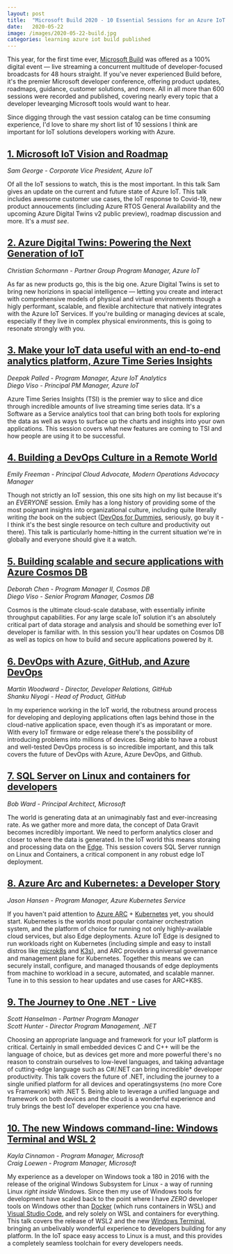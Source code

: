 ```yaml
---
layout: post
title:  "Microsoft Build 2020 - 10 Essential Sessions for an Azure IoT Developer"
date:   2020-05-22
image: /images/2020-05-22-build.jpg
categories: learning azure iot build published
---
```


This year, for the first time ever, [Microsoft Build](https://mybuild.microsoft.com/) was offered as a 100% digital event —  live streaming a concurrent multitude of developer-focused broadcasts for 48 hours straight.  If you've never experienced Build before, it's the premier Microsoft developer conference, offering product updates, roadmaps, guidance, customer solutions, and more.  All in all more than 600 sessions were recorded and published, covering nearly every topic that a developer levearging Microsoft tools would want to hear.

Since digging through the vast session catalog can be time consuming experience, I'd love to share my short list of 10 sessions I think are important for IoT solutions developers working with Azure.

## [1. Microsoft IoT Vision and Roadmap](https://mybuild.microsoft.com/sessions/64bae920-be29-4f08-8c95-f46893519695)

*Sam George - Corporate Vice President, Azure IoT*

Of all the IoT sessions to watch, this is the most important. In this talk Sam gives an update on the current and future state of Azure IoT.  This talk includes awesome customer use cases, the IoT response to Covid-19, new product annoucements (including Azure RTOS General Availability and the upcoming Azure Digital Twins v2 public preview), roadmap discussion and more.  It's a _must see_.


## [2. Azure Digital Twins: Powering the Next Generation of IoT](https://mybuild.microsoft.com/sessions/236599ae-ebe0-4b34-bfd9-4a3558e72bc6)

*Christian Schormann - Partner Group Program Manager, Azure IoT*

As far as new products go, this is the big one.  Azure Digital Twins is set to bring new horizions in spacial intelligence — letting you create and interact with comprehensive models of physical and virtual environments though a higly performant, scalable, and flexible architecture that natively integrates with the Azure IoT Services.  If you're building or managing devices at scale, especially if they live in complex physical environments, this is going to resonate strongly with you.

## [3. Make your IoT data useful with an end-to-end analytics platform, Azure Time Series Insights](https://mybuild.microsoft.com/sessions/1ef69f98-aedb-4644-aa1e-c2f6239c73e5)

*Deepak Palled - Program Manager, Azure IoT Analytics* <br />
*Diego Viso - Principal PM Manager, Azure IoT*

Azure Time Series Insights (TSI) is the premier way to slice and dice through incredible amounts of live streaming time series data.  It's a Software as a Service analytics tool that can bring both tools for exploring the data as well as ways to surface up the charts and insights into your own applications.  This session covers what new features are coming to TSI and how people are using it to be successful.

## [4. Building a DevOps Culture in a Remote World](https://mybuild.microsoft.com/sessions/540c76f7-0f1b-4df5-b253-b9820fb18bf5)

*Emily Freeman - Principal Cloud Advocate, Modern Operations Advocacy Manager*

Though not strictly an IoT session, this one sits high on my list because it's an *EVERYONE* session.  Emily has a long history of providing some of the most poignant insights into organizational culture, including quite literally writing *the* book on the subject ([DevOps for Dummies](https://www.amazon.com/DevOps-Dummies-Computer-Tech/dp/1119552222), seriously, go buy it - I think it's the best single resource on tech culture and productivity out there).  This talk is particularly home-hitting in the current situation we're in globally and everyone should give it a watch.

## [5. Building scalable and secure applications with Azure Cosmos DB](https://mybuild.microsoft.com/sessions/9c8fa83f-5c1b-4f61-a6fd-5362656eec84)

*Deborah Chen - Program Manager II, Cosmos DB* <br />
*Diego Viso - Senior Program Manager, Cosmos DB*

 Cosmos is the ultimate cloud-scale database, with essentially infinite throughput capabilities.  For any large scale IoT solution it's an absolutely critical part of data storage and analysis and should be something ever IoT developer is familiar with.  In this session you'll hear updates on Cosmos DB as well as topics on how to build and secure applications powered by it.


## [6. DevOps with Azure, GitHub, and Azure DevOps](https://mybuild.microsoft.com/sessions/3c5b0106-66e9-49d7-a1ee-80f0b3765455)

*Martin Woodward - Director, Developer Relations, GitHub* <br />
*Shanku Niyogi - Head of Product, GitHub*

In my experience working in the IoT world, the robutness around process for developing and deploying applications often lags behind those in the cloud-native application space, even though it's as imporatant or more.  With every IoT firmware or edge release there's the possibility of introducing problems into millions of devices.  Being able to have a robust and well-tested DevOps process is so incredible important, and this talk covers the future of DevOps with Azure, Azure DevOps, and Github.

## [7. SQL Server on Linux and containers for developers](https://mybuild.microsoft.com/sessions/15345d1a-f4bf-419b-8a3d-f6b3dbfc384d)

*Bob Ward - Principal Architect, Microsoft*

The world is generating data at an unimaginably fast and ever-increasing rate.  As we gather more and more data, the concept of Data Gravit becomes incredibly important.  We need to perform analytics closer and closer to where the data is generated. In the IoT world this means storaing and processing data on the [Edge](https://docs.microsoft.com/en-us/azure/iot-edge/about-iot-edge).  This session covers SQL Server runnign on Linux and Containers, a critical component in any robust edge IoT deployment.

## [8. Azure Arc and Kubernetes: a Developer Story](https://mybuild.microsoft.com/sessions/42d3ed24-6773-45c8-82bd-6dec4a583c89)

*Jason Hansen - Program Manager, Azure Kubernetes Service*

If you haven't paid attention to [Azure ARC](https://azure.microsoft.com/en-us/services/azure-arc/) + [Kubernetes](https://kubernetes.io/) yet, you should start.  Kubernetes is the worlds most popular container orchestration system, and the platform of choice for running not only highly-available cloud services, but also Edge deployments.  Azure IoT Edge is designed to run workloads right on Kubernetes (including simple and easy to install distros like [microk8s](https://MicroK8s.io/) and [K3s](https://k3s.io/)), and ARC provides a universal governance and management plane for Kubernetes.  Together this means we can securely install, configure, and managed thousands of edge deployments from machine to workload in a secure, automated, and scalable manner.  Tune in to this session to hear updates and use cases for ARC+K8S.

## [9. The Journey to One .NET - Live](https://mybuild.microsoft.com/sessions/dc9d0a63-4a90-48bc-925f-6847745eba7b)

*Scott Hanselman - Partner Program Manager* <br />
*Scott Hunter - Director Program Management, .NET*

Choosing an appropriate language and framework for your IoT platform is critical.  Certainly in small embedded devices C and C++ will be the language of choice, but as devices get more and more powerful there's no reason to constrain ourselves to low-level languages, and taking advantage of cutting-edge language such as C#/.NET can bring incredible* developer productivity. This talk covers the future of .NET, including the journey to a single unified platform for all devices and operatingsystems (no more Core vs Framework) with .NET 5.  Being able to leverage a unified language and framework on both devices and the cloud is a wonderful experience and truly brings the best IoT developer experience you cna have.

## [10. The new Windows command-line: Windows Terminal and WSL 2](https://mybuild.microsoft.com/sessions/7cd2db9e-72ea-4f18-9d83-7ff7ea03afe0)

*Kayla Cinnamon - Program Manager, Microsoft* <br />
*Craig Loewen - Program Manager, Microsoft*

My experience as a developer on Windows took a 180 in 2016 with the release of the original Windows Subsystem for Linux - a way of running Linux *right inside* Windows.  Since then my use of Windows tools for development have scaled back to the point where I have *ZERO* developer tools on Windows other than [Docker](https://www.docker.com/) (which runs containers in WSL) and [Visual Studio Code](https://code.visualstudio.com/), and rely solely on WSL and containers for everything.  This talk covers the release of WSL2 and the new [Windows Terminal](https://github.com/microsoft/terminal), bringing an unbelivably wonderful experience to developers building for any platform.  In the IoT space easy access to Linux is a must, and this provides a completely seamless toolchain for every developers needs.
